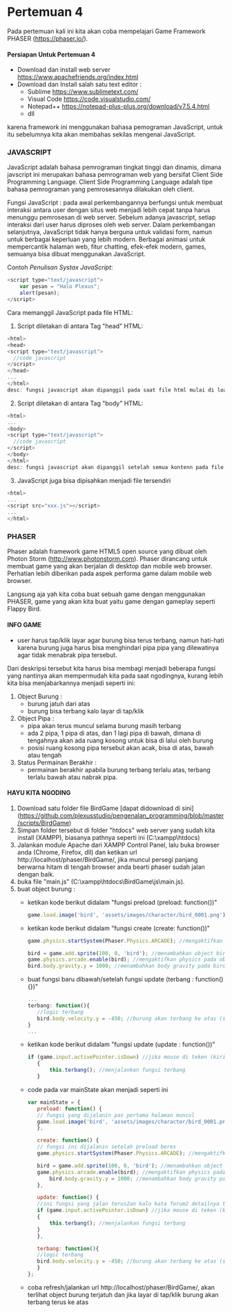 # Pertemuan 4

Pada pertemuan kali ini kita akan coba mempelajari Game Framework PHASER (https://phaser.io/).

#### Persiapan Untuk Pertemuan 4
- Download dan install web server https://www.apachefriends.org/index.html
- Download dan Install salah satu text editor :
  - Sublime https://www.sublimetext.com/
  - Visual Code https://code.visualstudio.com/
  - Notepad++ https://notepad-plus-plus.org/download/v7.5.4.html
  - dll 
  
karena framework ini menggunakan bahasa pemograman JavaScript, untuk itu sebelumnya kita akan membahas sekilas mengenai JavaScript.

### JAVASCRIPT
JavaScript adalah bahasa pemrograman tingkat tinggi dan dinamis, dimana javscript ini merupakan bahasa pemrograman web yang bersifat Client Side Programming Language. Client Side Programming Language adalah tipe bahasa pemrograman yang pemrosesannya dilakukan oleh client.

Fungsi JavaScript : pada awal perkembangannya berfungsi untuk membuat interaksi antara user dengan situs web menjadi lebih cepat tanpa harus menunggu pemrosesan di web server. Sebelum adanya javascript, setiap interaksi dari user harus diproses oleh web server.
Dalam perkembangan selanjutnya, JavaScript tidak hanya berguna untuk validasi form, namun untuk berbagai keperluan yang lebih modern. Berbagai animasi untuk mempercantik halaman web, fitur chatting, efek-efek modern, games, semuanya bisa dibuat menggunakan JavaScript.

Contoh *Penulisan Systax JavaScript*:
```javascript
<script type="text/javascript">
	var pesan = "Halo Plexus";
	alert(pesan);
</script>
```

Cara memanggil JavaScript pada file HTML:
1. Script diletakan di antara Tag "head" HTML:
```javascript
<html>
<head>
<script type="text/javascript">
  //code javascript
</script>
</head>
...
</html>
desc: fungsi javascript akan dipanggil pada saat file html mulai di load
```

2. Script diletakan di antara Tag "body" HTML:
```javascript
<html>
...
<body>
<script type="text/javascript">
  //code javascript
</script>
</body>
</html>
desc: fungsi javascript akan dipanggil setelah semua kontenn pada file html selesai di load
```
  
3. JavaScript juga bisa dipisahkan menjadi file tersendiri
```javascript
<html>
...
<script src="xxx.js"></script>
...
</html>
```

### PHASER
Phaser adalah framework game HTML5 open source yang dibuat oleh Photon Storm (http://www.photonstorm.com). Phaser dirancang untuk membuat game yang akan berjalan di desktop dan mobile web browser. Perhatian lebih diberikan pada aspek performa game dalam mobile web browser.

Langsung aja yah kita coba buat sebuah game dengan menggunakan PHASER, game yang akan kita buat yaitu game dengan gameplay seperti Flappy Bird.

#### INFO GAME
- user harus tap/klik layar agar burung bisa terus terbang, namun hati-hati karena burung juga harus bisa menghindari pipa pipa yang dilewatinya agar tidak menabrak pipa tersebut.

Dari deskripsi tersebut kita harus bisa membagi menjadi beberapa fungsi yang nantinya akan mempermudah kita pada saat ngodingnya, kurang lebih kita bisa menjabarkannya menjadi seperti ini:
1. Object Burung : 
   - burung jatuh dari atas
   - burung bisa terbang kalo layar di tap/klik
2. Object Pipa :
   - pipa akan terus muncul selama burung masih terbang
   - ada 2 pipa, 1 pipa di atas, dan 1 lagi pipa di bawah, dimana di tengahnya akan ada ruang kosong untuk bisa di lalui oleh burung
   - posisi ruang kosong pipa tersebut akan acak, bisa di atas, bawah atau tengah
3. Status Permainan Berakhir :
   - permainan berakhir apabila burung terbang terlalu atas, terbang terlalu bawah atau nabrak pipa.


#### HAYU KITA NGODING
1. Download satu folder file BirdGame [dapat didownload di sini] (https://github.com/plexusstudio/pengenalan_programming/blob/master/scripts/BirdGame)
2. Simpan folder tersebut di folder "htdocs" web server yang sudah kita install (XAMPP), biasanya pathnya seperti ini (C:\xampp\htdocs)
3. Jalankan module Apache dari XAMPP Control Panel, lalu buka browser anda (Chrome, Firefox, dll) dan ketikan url http://localhost/phaser/BirdGame/, jika muncul persegi panjang berwarna hitam di tengah browser anda bearti phaser sudah jalan dengan baik.
4. buka file "main.js" (C:\xampp\htdocs\BirdGame\js\main.js).
5. buat object burung :
   - ketikan kode berikut didalam "fungsi preload (preload: function())"
     ```javascript
     game.load.image('bird', 'assets/images/character/bird_0001.png'); //mengakses image bird_0001.png dan menamakannya dengan nama "bird"
     ```
     
   - ketikan kode berikut didalam "fungsi create (create: function())"
     ```javascript
     game.physics.startSystem(Phaser.Physics.ARCADE); //mengaktifkan system physics pada game
     
     bird = game.add.sprite(100, 0, 'bird'); //menambahkan object bird kedalam stage game dengan posisi x=100
     game.physics.arcade.enable(bird); //mengaktifkan physics pada object bird
     bird.body.gravity.y = 1000; //menambahkan body gravity pada bird agar bisa jatuh
     ```
     
   - buat fungsi baru dibawah/setelah fungsi update (terbang : function(){})"
     ```javascript
     ...
     terbang: function(){
    	//logic terbang
        bird.body.velocity.y = -450; //burung akan terbang ke atas (sumbu y) sebesar 450, dan fungsi ini akan jalan jika fungsi terbang di panggil
     }
     ...
     ```

   - ketikan kode berikut didalam "fungsi update (update : function())"
     ```javascript
     if (game.input.activePointer.isDown) //jika mouse di teken (kiri/kanan)
        {
            this.terbang(); //menjalankan fungsi terbang
        }
     ```

   - code pada var mainState akan menjadi seperti ini
     ```javascript
     var mainState = {
	    preload: function() { 
		// fungsi yang dijalanin pas pertama halaman muncul  
		game.load.image('bird', 'assets/images/character/bird_0001.png'); //mengakses image bird_0001.png dan menamakannya dengan nama "bird"
	    },

	    create: function() { 
		// fungsi ini dijalanin setelah preload beres
		game.physics.startSystem(Phaser.Physics.ARCADE); //mengaktifkan system physics pada game

		bird = game.add.sprite(100, 0, 'bird'); //menambahkan object bird kedalam stage game dengan posisi x=100
		game.physics.arcade.enable(bird); //mengaktifkan physics pada object bird
     		bird.body.gravity.y = 1000; //menambahkan body gravity pada bird agar bisa jatuh
	    },

	    update: function() {
		//ini fungsi yang jalan terus2an kalo kata forum2 detailnya tuh dijalanin 60kali dalam satu detik
		if (game.input.activePointer.isDown) //jika mouse di teken (kiri/kanan)
		{
		    this.terbang(); //menjalankan fungsi terbang
		}
	    },

	    terbang: function(){
		//logic terbang
		bird.body.velocity.y = -450; //burung akan terbang ke atas (sumbu y) sebesar 450, dan fungsi ini akan jalan jika fungsi terbang di panggil
	    }
     };
     ```
     
   - coba refresh/jalankan url http://localhost/phaser/BirdGame/, akan terlihat object burung terjatuh dan jika layar di tap/klik burung akan terbang terus ke atas
